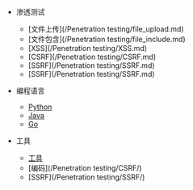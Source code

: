 <!-- docs/_sidebar.md -->

* 渗透测试
  * [文件上传](/Penetration testing/file_upload.md)
  * [文件包含](/Penetration testing/file_include.md)
  * [XSS](/Penetration testing/XSS.md)
  * [CSRF](/Penetration testing/CSRF.md)
  * [SSRF](/Penetration testing/SSRF.md)
  * [SSRF](/Penetration testing/SSRF.md)

* 编程语言
  * [Python](/编程语言/Python/)
  * [Java](/编程语言/Java/)
  * [Go](/编程语言/Go/)

* 工具
  * [工具](/工具/XSS/)
  * [编码](/Penetration testing/CSRF/)
  * [SSRF](/Penetration testing/SSRF/)
